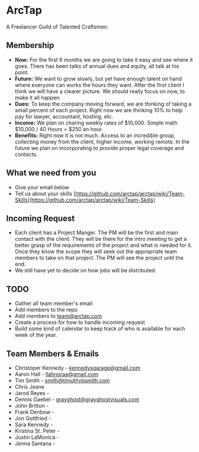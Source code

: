 # ArcTap
A Freelancer Guild of Talented Craftsmen.

## Membership
* __Now:__ For the first 6 months we are going to take it easy and see where it goes. There has been talks of annual dues and equity, all talk at his point.
* __Future:__ We want to grow slowly, but yet have enough talent on hand where everyone can works the hours they want. After the first client I think we will have a clearer picture. We should really focus on now, to make it all happen.
* __Dues:__ To keep the company moving forward, we are thinking of taking a small percent of each project. Right now we are thinking 10% to help pay for lawyer, accountant, hosting, etc.
* __Income:__ We plan on charing weekly rates of $10,000. Simple math $10,000 / 40 Hours = $250 an hour.
* __Benefits:__ Right now it is not much. Access to an incredible group, collecting money from the client, higher income, working remote. In the future we plan on incorporating to provide proper legal coverage and contacts.

## What we need from you
* Give your email below
* Tell us about your skills [https://github.com/arctap/arctap/wiki/Team-Skills](https://github.com/arctap/arctap/wiki/Team-Skills)

## Incoming Request
* Each client has a Project Manger. The PM will be the first and main contact with the client. They will be there for the intro meeting to get a better grasp of the requirements of the project and what is needed for it. Once they know the scope they will seek out the appropriate team members to take on that project. The PM will see the project until the end.
* We still have yet to decide on how jobs will be distributed.

## TODO
* Gather all team member's email
* Add members to the repo
* Add members to team@arctap.com
* Create a process for how to handle incoming request
* Build some kind of calendar to keep track of who is available for each week of the year.

## Team Members & Emails
* Christoper Kennedy - kennedysgarage@gmail.com
* Aaron Hall - llahnoraa@gmail.com
* Tim Smith - smith@timothybsmith.com
* Chris Jeane
* Jarod Reyes -
* Dennis Gaebel - grayghost@grayghostvisuals.com
* John Britton -
* Frank Denbow -
* Jon Gottfried -
* Sara Kennedy -
* Kristina St. Peter -
* Justin LaMonica -
* Jenna Santana -
